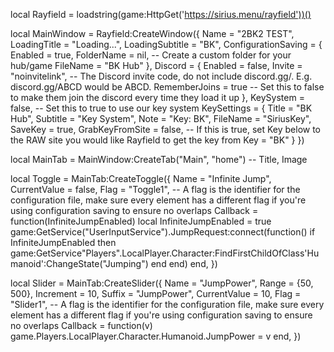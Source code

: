 local Rayfield = loadstring(game:HttpGet('https://sirius.menu/rayfield'))()


local MainWindow = Rayfield:CreateWindow({
	Name = "2BK2 TEST",
	LoadingTitle = "Loading...",
	LoadingSubtitle = "BK",
	ConfigurationSaving = {
	   Enabled = true,
	   FolderName = nil, -- Create a custom folder for your hub/game
	   FileName = "BK Hub"
	},
	Discord = {
	   Enabled = false,
	   Invite = "noinvitelink", -- The Discord invite code, do not include discord.gg/. E.g. discord.gg/ABCD would be ABCD.
	   RememberJoins = true -- Set this to false to make them join the discord every time they load it up
	},
	KeySystem = false, -- Set this to true to use our key system
	KeySettings = {
	   Title = "BK Hub",
	   Subtitle = "Key System",
	   Note = "Key: BK",
	   FileName = "SiriusKey",
	   SaveKey = true,
	   GrabKeyFromSite = false, -- If this is true, set Key below to the RAW site you would like Rayfield to get the key from
	   Key = "BK"
	}
 })


 local MainTab = MainWindow:CreateTab("Main", "home") -- Title, Image



 local Toggle = MainTab:CreateToggle({
	Name = "Infinite Jump",
	CurrentValue = false,
	Flag = "Toggle1", -- A flag is the identifier for the configuration file, make sure every element has a different flag if you're using configuration saving to ensure no overlaps
	Callback = function(InfiniteJumpEnabled)
        local InfiniteJumpEnabled = true
        game:GetService("UserInputService").JumpRequest:connect(function()
            if InfiniteJumpEnabled then
                game:GetService"Players".LocalPlayer.Character:FindFirstChildOfClass'Humanoid':ChangeState("Jumping")
            end
        end)
	end,
 })



 local Slider = MainTab:CreateSlider({
	Name = "JumpPower",
	Range = {50, 500},
	Increment = 10,
	Suffix = "JumpPower",
	CurrentValue = 10,
	Flag = "Slider1", -- A flag is the identifier for the configuration file, make sure every element has a different flag if you're using configuration saving to ensure no overlaps
	Callback = function(v)
		game.Players.LocalPlayer.Character.Humanoid.JumpPower = v
	end,
 })
 
